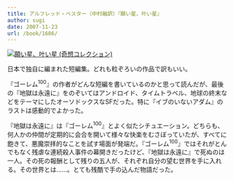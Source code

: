 ```yaml
---
title: アルフレッド・ベスター（中村融訳）『願い星、叶い星』
author: sugi
date: 2007-11-23
url: /book/1686/
---
```

<a href="http://www.amazon.co.jp/exec/obidos/ASIN/4309621856/chezsugi-22/ref=nosim/" name="amazletlink" target="_blank"><img src="http://i2.wp.com/ec2.images-amazon.com/images/I/41C9MR8TC3L.SL160.jpg?w=660" alt="願い星、叶い星 (奇想コレクション)" class="alignleft" data-recalc-dims="1" /></a>

日本で独自に編まれた短編集。どれも粒ぞろいの作品で訳もいい。

『ゴーレム<sup>100</sup>』の作者がどんな短編を書いているのかと思って読んだが、最後の『地獄は永遠に』をのぞいてはアンドロイド、タイムトラベル、地球の終末などをテーマにしたオーソドックスなSFだった。特に『イブのいないアダム』のラストは感動的でよかった。

『地獄は永遠に』は『ゴーレム<sup>100</sup>』とよく似たシチュエーション。どちらも、何人かの仲間が定期的に会合を開いて様々な快楽をむさぼっていたが、すべてに飽きて、悪魔崇拝的なことを試す場面が発端だ。『ゴーレム<sup>100</sup>』ではそれがとんでもなく残虐な連続殺人事件の幕開きだったけど、『地獄は永遠に』で死ぬのは一人。その死の報酬として残りの五人が、それぞれ自分の望む世界を手に入れる。その世界とは......。とても残酷で手の込んだ物語だった。

